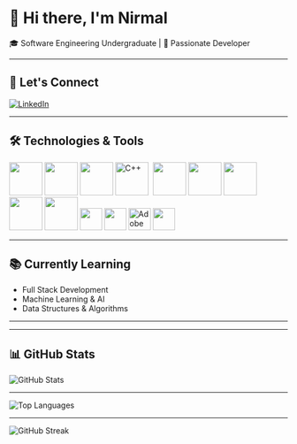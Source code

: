 # 👋 Hi there, I'm Nirmal  
🎓 Software Engineering Undergraduate | 🚀 Passionate Developer  


---

## 🤝 Let's Connect
[![LinkedIn](https://img.shields.io/badge/LinkedIn-blue?style=for-the-badge&logo=linkedin)](https://www.linkedin.com/in/nirmal-chamara-b248a5315/)

---


## 🛠️ Technologies & Tools

<p>
  <img src="https://cdn.jsdelivr.net/gh/devicons/devicon/icons/html5/html5-original.svg" width="60" height="60"/>
  <img src="https://cdn.jsdelivr.net/gh/devicons/devicon/icons/css3/css3-original.svg" width="60" height="60"/>
  <img src="https://cdn.jsdelivr.net/gh/devicons/devicon/icons/javascript/javascript-original.svg" width="60" height="60"/>
  <img src="https://cdn.jsdelivr.net/gh/devicons/devicon/icons/cplusplus/cplusplus-original.svg" title="C++" alt="C++" width="60" height="60"/>&nbsp;
  <img src="https://cdn.jsdelivr.net/gh/devicons/devicon/icons/bootstrap/bootstrap-original.svg" width="60" height="60"/>
  <img src="https://cdn.jsdelivr.net/gh/devicons/devicon/icons/react/react-original.svg" width="60" height="60"/>
  <img src="https://cdn.jsdelivr.net/gh/devicons/devicon/icons/nodejs/nodejs-original.svg" width="60" height="60"/>
  <img src="https://cdn.jsdelivr.net/gh/devicons/devicon/icons/python/python-original.svg" width="60" height="60"/>
  <img src="https://cdn.jsdelivr.net/gh/devicons/devicon/icons/java/java-original.svg" width="60" height="60"/>
  <img src="https://cdn.jsdelivr.net/gh/devicons/devicon/icons/photoshop/photoshop-plain.svg" width="40" height="40"/> 
  <img src="https://cdn.jsdelivr.net/gh/devicons/devicon/icons/premierepro/premierepro-original.svg" width="40" height="40"/> 
  <img src="https://cdn.simpleicons.org/adobelightroom" width="40" height="40" alt="Adobe Lightroom"/>
  <img src="https://cdn.jsdelivr.net/gh/devicons/devicon/icons/aftereffects/aftereffects-original.svg" width="40" height="40"/> 
</p>


---

## 📚 Currently Learning
- Full Stack Development 
- Machine Learning & AI
- Data Structures & Algorithms  

---


---

## 📊 GitHub Stats
![GitHub Stats](https://github-readme-stats.vercel.app/api?username=Nirmal-Chamara&show_icons=true&theme=radical)

---
![Top Languages](https://github-readme-stats.vercel.app/api/top-langs/?username=Nirmal-Chamara&layout=compact&theme=radical)

---
![GitHub Streak](https://streak-stats.demolab.com?user=Nirmal-Chamara&theme=radical)

